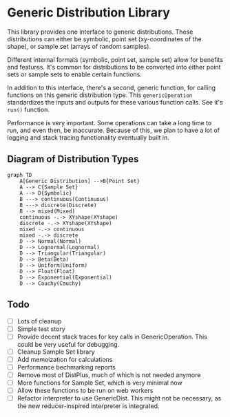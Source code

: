 # Generic Distribution Library

This library provides one interface to generic distributions. These distributions can either be symbolic, point set (xy-coordinates of the shape), or sample set (arrays of random samples).

Different internal formats (symbolic, point set, sample set) allow for benefits and features. It's common for distributions to be converted into either point sets or sample sets to enable certain functions.

In addition to this interface, there's a second, generic function, for calling functions on this generic distribution type. This ``genericOperation`` standardizes the inputs and outputs for these various function calls. See it's ``run()`` function.

Performance is very important. Some operations can take a long time to run, and even then, be inaccurate. Because of this, we plan to have a lot of logging and stack tracing functionality eventually built in.

## Diagram of Distribution Types
```mermaid
graph TD
    A[Generic Distribution] -->B{Point Set}
    A --> C{Sample Set}
    A --> D{Symbolic}
    B ---> continuous(Continuous)
    B ---> discrete(Discrete)
    B --> mixed(Mixed)
    continuous -.-> XYshape(XYshape)
    discrete -.-> XYshape(XYshape)
    mixed -.-> continuous
    mixed -.-> discrete
    D --> Normal(Normal)
    D --> Lognormal(Lognormal)
    D --> Triangular(Triangular)
    D --> Beta(Beta)
    D --> Uniform(Uniform)
    D --> Float(Float)
    D --> Exponential(Exponential)
    D --> Cauchy(Cauchy)
```

## Todo
- [ ] Lots of cleanup 
- [ ] Simple test story
- [ ] Provide decent stack traces for key calls in GenericOperation. This could be very useful for debugging.
- [ ] Cleanup Sample Set library
- [ ] Add memoization for calculations
- [ ] Performance bechmarking reports
- [ ] Remove most of DistPlus, much of which is not needed anymore
- [ ] More functions for Sample Set, which is very minimal now
- [ ] Allow these functions to be run on web workers
- [ ] Refactor interpreter to use GenericDist. This might not be necessary, as the new reducer-inspired interpreter is integrated.